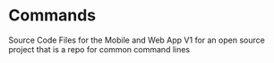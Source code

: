# Commands
Source Code Files for the Mobile and Web App V1 for an open source project that is a repo for common command lines  
